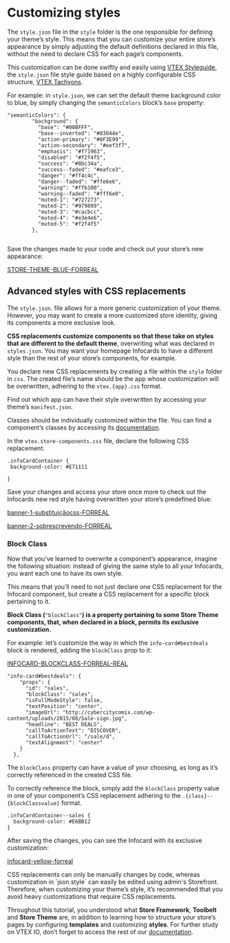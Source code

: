 # Customizing styles

The `style.json` file in the `style` folder is the one responsible for defining your theme’s style. This means that you can customize your entire store’s appearance by simply adjusting the default definitions declared in this file, without the need to declare CSS for each page’s components.

This customization can be done swiftly and easily using [VTEX Styleguide](https://styleguide.vtex.com/#/Styles), the `style.json` file style guide based on a highly configurable CSS structure, [VTEX Tachyons](https://vtex.github.io/vtex-tachyons/). 

For example: in `style.json`, we can set the default theme background color to blue, by simply changing the `semanticColors` block’s `base` property:

```
"semanticColors": {
        "background": {
          "base": "#00BFFF",
          "base--inverted": "#03044e",
          "action-primary": "#0F3E99",
          "action-secondary": "#eef3f7",
          "emphasis": "#f71963",
          "disabled": "#f2f4f5",
          "success": "#8bc34a",
          "success--faded": "#eafce3",
          "danger": "#ff4c4c",
          "danger--faded": "#ffe6e6",
          "warning": "#ffb100",
          "warning--faded": "#fff6e0",
          "muted-1": "#727273",
          "muted-2": "#979899",
          "muted-3": "#cacbcc",
          "muted-4": "#e3e4e6",
          "muted-5": "#f2f4f5"
        },
        
```

Save the changes made to your code and check out your store’s new appearance:

[STORE-THEME-BLUE-FORREAL](https://user-images.githubusercontent.com/52087100/61972132-31269980-afb7-11e9-863f-0727c363cb8f.png)

## Advanced styles with CSS replacements

The `style.json`. file allows for a more generic customization of your theme. However, you may want to create a more customized store identity, giving its components a more exclusive look.

**CSS replacements customize components so that these take on styles that are different to the default theme**, overwriting what was declared in `styles.json`. You may want your homepage Infocards to have a different style than the rest of your store’s components, for example. 

You declare new CSS replacements by creating a file within the `style` folder in `css`. The created file’s name should be the app whose customization will be overwritten, adhering to the `vtex.{app}.css` format.

<div class="alert alert-info">
Find out which app can have their style overwritten by accessing your theme’s <code>manifest.json</code>.
</div>

Classes should be individually customized within the file. You can find a component’s classes by accessing its [documentation](*link*).

In the `vtex.store-components.css` file, declare the following CSS replacement:

```
.infoCardContainer {
 background-color: #E71111

}

```

Save your changes and access your store once more to check out the Infocards new red style having overwritten your store’s predefined blue: 

[banner-1-substituiçãocss-FORREAL](https://user-images.githubusercontent.com/52087100/61972638-7a2b1d80-afb8-11e9-8fd3-65e3852f1022.png)

[banner-2-sobrescrevendo-FORREAL](https://user-images.githubusercontent.com/52087100/61972620-697aa780-afb8-11e9-81a9-729478961e62.png)

### Block Class

Now that you’ve learned to overwrite a component’s appearance, imagine the following situation: instead of giving the same style to all your Infocards, you want each one to have its own style. 

This means that you’ll need to not just declare one CSS replacement for the Infocard component, but create a CSS replacement for a specific block pertaining to it.

**Block Class (**`"blockClass"`**) is a property pertaining to some Store Theme components, that, when declared in a block, permits its exclusive customization.**

For example: let’s customize the way in which the `info-card#bestdeals` block is rendered, adding the `blockClass` prop to it:

[INFOCARD-BLOCKCLASS-FORREAL-REAL](https://user-images.githubusercontent.com/52087100/61976127-54564680-afc1-11e9-9f62-ab3473639805.png)

```
"info-card#bestdeals": {
    "props": {
      "id": "sales",
      "blockClass": "sales",
      "isFullModeStyle": false,
      "textPosition": "center",
      "imageUrl": "http://cybercitycomix.com/wp-content/uploads/2015/08/Sale-sign.jpg",
      "headline": "BEST DEALS",
      "callToActionText": "DISCOVER",
      "callToActionUrl": "/sale/d",
      "textAlignment": "center"
    }
  },

```

<div class="alert alert-info">
The <code>blockClass</code> property can have a value of your choosing, as long as it’s correctly referenced in the created CSS file.
</div>

To correctly reference the block, simply add the `blockClass` property value in one of your component’s CSS replacement adhering to the `.{class}--{blockClassvalue}` format.

```
.infoCardContainer--sales {
  background-color: #E6BB12
}

```

After saving the changes, you can see the Infocard with its exclusive customization: 

[infocard-yellow-forreal](https://user-images.githubusercontent.com/52087100/61976477-405f1480-afc2-11e9-842d-de5caa3f07d9.png)

<div class="alert alert-warning">
CSS replacements can only be manually changes by code, whereas customization in `json.style` can easily be edited using admin's Storefront. Therefore, when customizing your theme’s style, it’s recommended that you avoid heavy customizations that require CSS replacements.
</div>

Throughout this tutorial, you understood what **Store Framework**, **Toolbelt** and **Store Theme** are, in addition to learning how to structure your store’s pages by configuring **templates** and customizing **styles**. For further study on VTEX IO, don’t forget to access the rest of our [documentation](https://vtex.io/docs/recipes/all).
